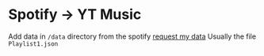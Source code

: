 # Spotify -> YT Music
Add data in `/data` directory from the spotify [request my data](https://www.spotify.com/us/account/privacy/)
Usually the file `Playlist1.json`